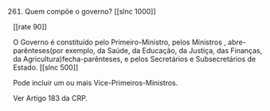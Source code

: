 261. Quem compõe o governo?
[[slnc 1000]]

[[rate 90]]

O Governo é constituído pelo Primeiro-Ministro, pelos Ministros , abre-parênteses(por exemplo, da Saúde, da Educação, da Justiça, das Finanças, da Agricultura)fecha-parênteses, e pelos Secretários e Subsecretários de Estado.
[[slnc 500]]

Pode incluir um ou mais Vice-Primeiros-Ministros.

Ver Artigo 183 da CRP.
